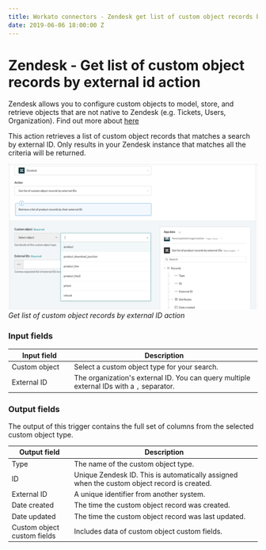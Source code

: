 ```yaml
---
title: Workato connectors - Zendesk get list of custom object records by external id action
date: 2019-06-06 18:00:00 Z
---
```


# Zendesk - Get list of custom object records by external id action

Zendesk allows you to configure custom objects to model, store, and retrieve objects that are not native to Zendesk (e.g. Tickets, Users, Organization).  Find out more about [here](/connectors/zendesk/custom-objects.md)

This action retrieves a list of custom object records that matches a search by external ID. Only results in your Zendesk instance that matches all the criteria will be returned.

![Get list of organization by external ID action](/assets/images/connectors/zendesk/get-custom-object-records-by-external-id.png)
*Get list of custom object records by external ID action*

### Input fields

<table class="unchanged rich-diff-level-one">
  <thead>
    <tr>
        <th width='25%'>Input field</th>
        <th>Description</th>
    </tr>
  </thead>
  <tbody>
    <tr>
      <td>Custom object</td>
      <td>
        Select a custom object type for your search.
      </td>
    </tr>
    <tr>
      <td>External ID</a></td>
      <td>
        The organization's external ID. You can query multiple external IDs with a <code>,</code> separator.
      </td>
    </tr>
  </tbody>
</table>

### Output fields

The output of this trigger contains the full set of columns from the selected custom object type. 

<table class="unchanged rich-diff-level-one">
  <thead>
    <tr>
        <th width='25%'>Output field</th>
        <th>Description</th>
    </tr>
  </thead>
  <tbody>
    <tr>
      <td>Type</td>
      <td>
        The name of the custom object type.
      </td>
    </tr>  
    <tr>
      <td>ID</td>
      <td>
        Unique Zendesk ID. This is automatically assigned when the custom object record is created.
    </tr>  
    <tr>
      <td>External ID</td>
      <td>
        A unique identifier from another system.
      </td>
    </tr>
    <tr>
      <td>Date created</td>
      <td>
        The time the custom object record was created.
      </td>
    </tr>
    <tr>
      <td>Date updated</td>
      <td>
        The time the custom object record was last updated.
      </td>
    </tr>
    <tr>
      <td>Custom object custom fields</td>
      <td>
        Includes data of custom object custom fields.
      </td>
    </tr>
  </tbody>
</table>
